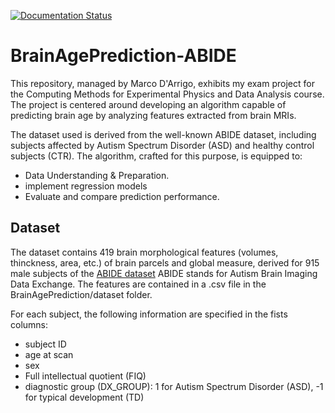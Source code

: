 [![Documentation Status](https://readthedocs.org/projects/brainageprediction-abide/badge/?version=latest)](https://brainageprediction-abide.readthedocs.io/en/latest/?badge=latest)

# BrainAgePrediction-ABIDE
This repository, managed by Marco D'Arrigo, exhibits my exam project for the Computing Methods for Experimental Physics and Data Analysis course. 
The project is centered around developing an algorithm capable of predicting brain age by analyzing features extracted from brain MRIs.

The dataset used is derived from the well-known ABIDE dataset, including subjects affected by Autism Spectrum Disorder (ASD) and healthy control subjects (CTR). 
The algorithm, crafted for this purpose, is equipped to:

- Data Understanding & Preparation.
- implement regression models
- Evaluate and compare prediction performance.
## Dataset
The dataset contains 419 brain morphological features (volumes, thinckness, area, etc.) of brain parcels and global measure, derived for 915 male subjects of the [ABIDE dataset](http://fcon_1000.projects.nitrc.org/indi/abide/) ABIDE stands for Autism Brain Imaging Data Exchange.
The features are contained in a .csv file in the BrainAgePrediction/dataset folder.

For each subject, the following information are specified in the fists columns:
- subject ID
- age at scan
- sex
- Full intellectual quotient (FIQ)
- diagnostic group (DX_GROUP): 1 for Autism Spectrum Disorder (ASD), -1 for typical development (TD)
